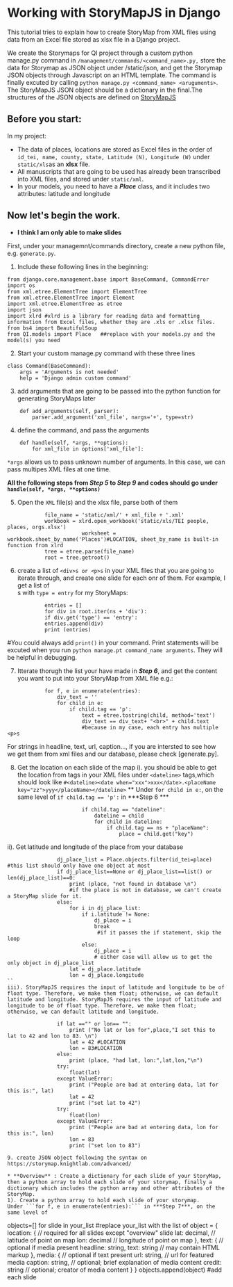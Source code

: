 
# Working with StoryMapJS in Django
This tutorial tries to explain how to create StoryMap from XML files using data from an Excel file stored as xlsx file in a Django project.

We create the Storymaps for QI project through a custom python manage.py command in `/management/commands/<command_name>.py,` store the data for Storymap as JSON object under /static/json, and get the Storymap JSON objects through Javascript on an HTML template. 
The command is finally excuted by calling `python manage.py <command_name> <aruguments>`.
The StoryMapJS JSON object should be a dictionary in the final.The structures of the JSON objects are defined on [StoryMapJS](https://storymap.knightlab.com/advanced/)

## Before you start:
In my project:
* The data of places, locations are stored as Excel files in the order of `id_tei, name, county, state, Latitude (N), Longitude (W)` under `static/xls`as an **xlsx** file.
* All manuscripts that are going to be used has already been transcribed into XML files, and stored under `static/xml`. 
* In your models, you need to have a ***Place*** class, and it includes two attributes: latitude and longitude

## Now let's begin the work.
* **I think I am only able to make slides** 

First, under your managemnt/commands directory, create a new python file, e.g. `generate.py`.
1. Include these following lines in the beginning:
```
from django.core.management.base import BaseCommand, CommandError
import os
from xml.etree.ElementTree import ElementTree
from xml.etree.ElementTree import Element
import xml.etree.ElementTree as etree
import json
import xlrd #xlrd is a library for reading data and formatting information from Excel files, whether they are .xls or .xlsx files.
from bs4 import BeautifulSoup
from QI.models import Place   ##replace with your models.py and the model(s) you need
```
2. Start your custom manage.py command with these three lines
```
class Command(BaseCommand):
	args = 'Arguments is not needed'
	help = 'Django admin custom command'
``` 
3. add arguments that are going to be passed into the python function for generating StoryMaps later 
```
	def add_arguments(self, parser):
		parser.add_argument('xml_file', nargs='+', type=str)
```
4. define the command, and pass the arguments 
```
	def handle(self, *args, **options):
		for xml_file in options['xml_file']: 
```
`*args` allows us to pass unknown number of arguments. In this case, we can pass multipes XML files at one time.

**All the following steps from ***Step 5*** to ***Step 9*** and codes should go under `handle(self, *args, **options)`**

5. Open the `XML` file(s) and the xlsx file, parse both of them 
```
			file_name = 'static/xml/' + xml_file + '.xml'
			workbook = xlrd.open_workbook('static/xls/TEI people, places, orgs.xlsx')
                        worksheet = workbook.sheet_by_name('Places')#LOCATION, sheet_by_name is built-in function from xlrd
			tree = etree.parse(file_name)
			root = tree.getroot() 
```   
6. create a list of `<div>s or <p>s` in your XML files that you are going to iterate through, and create one slide for each onr of them.
For example, I get a list of <div>s with `type = entry` for my StoryMaps:
```
			entries = []
			for div in root.iter(ns + 'div'):
			if div.get('type') == 'entry':
			entries.append(div)
			print (entries)	
```
#You could always add `print()` in your command. Print statements will be excuted when you run `python manage.pt command_name arguments`. They will be helpful in debugging. 

7. Itterate thorugh the list your have made in ***Step 6***, and get the content you want to put into your StoryMap from XML file
e.g.:
```
			for f, e in enumerate(entries):
				div_text = ''
  			 	for child in e:
					if child.tag == 'p':
						text = etree.tostring(child, method='text')
						div_text == div_text+ "<br>" + child.text
						#because in my case, each entry has multiple <p>s
```				

For strings in headline, text, url, caption…, if you are intersted to see how we get them from xml files and our database, please check [generate.py].

8. Get the location on each slide of the map
i). you should be able to get the location from tags in your XML files under `<dateline>` tags,which should look like
`#<dateline><date when="xxx">xxx</date>.<placeName key="zz">yyy</placeName></dateline>`
** Under `for child in e:`, on the same level of `if child.tag == 'p':` in ***Step 6 ***
```
						if child.tag == "dateline":
							dateline = child
							for child in dateline:
								if child.tag == ns + "placeName":
									place = child.get("key")
```
ii). Get latitude and longitude of the place from your database
```
				dj_place_list = Place.objects.filter(id_tei=place) #this list should only have one object at most
				if dj_place_list==None or dj_place_list==list() or len(dj_place_list)==0: 		
					print (place, "not found in database \n")
					#if the place is not in database, we can't create a StoryMap slide for it.
				else: 
					for i in dj_place_list:
						if i.latitude != None:
							dj_place = i 
							break
							 #if it passes the if statement, skip the loop 
						else:
							dj_place = i
							# either case will allow us to get the only object in dj_place_list
					lat = dj_place.latitude
					lon = dj_place.longitude
``
iii). StoryMapJS requires the input of latitude and longitude to be of float type. Therefore, we make them float; otherwise, we can default latitude and longitude. StoryMapJS requires the input of latitude and longitude to be of float type. Therefore, we make them float; otherwise, we can default latitude and longitude. 
```
					if lat =="" or lon== "":
						print ("No lat or lon for",place,"I set this to lat to 42 and lon to 83. \n")
						lat = 42 #LOCATION
						lon = 83#LOCATION
					else:
						print (place, "had lat, lon:",lat,lon,"\n")
					try:
						float(lat)
					except ValueError:
						print ("People are bad at entering data, lat for this is:", lat)
						lat = 42
						print ("set lat to 42")
					try:
						float(lon)
					except ValueError:
						print ("People are bad at entering data, lon for this is:", lon)
						lon = 83
						print ("set lon to 83")	
```
9. create JSON object following the syntax on https://storymap.knightlab.com/advanced/

* **Overview** : Create a dictionary for each slide of your StoryMap, then a python array to hold each slide of your storymap, finally a dictionary which includes the python array and other attributes of the StoryMap.
1). Create a python array to hold each slide of your storymap.
Under ```for f, e in enumerate(entries):``` in ***Step 7***, on the same level of 
```
objects=[]
for slide in your_list #replace your_list with the list of 
  object = {
          location: {            // required for all slides except "overview" slide
          lat: decimal,      // latitude of point on map
          lon: decimal       // longitude of point on map
      },
      text: {                // optional if media present
          headline: string,
          text: string       // may contain HTML markup
      },
      media: {               // optional if text present
          url: string,       // url for featured media
          caption: string,   // optional; brief explanation of media content
          credit: string     // optional; creator of media content
      }
  }
  objects.append(object) #add each slide
```


